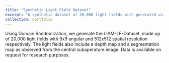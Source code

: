 ```yaml
---
title: "Synthetic Light Field Dataset"
excerpt: "A synthetic dataset of 20,000 light fields with generated using Domain Randomization.<br/><img src='/images/liam_lf_dataset.png'>"
collection: portfolio
---
```


Using Domain Randomization, we generate the LIAM-LF-Dataset, made up of 20,000 light fields with 9x9 angular and 512x512 spatial resolution respectively. The light fields also include a depth map and a segmentation map as observed from the central subaperature image. Data is available on request for research purposes.
